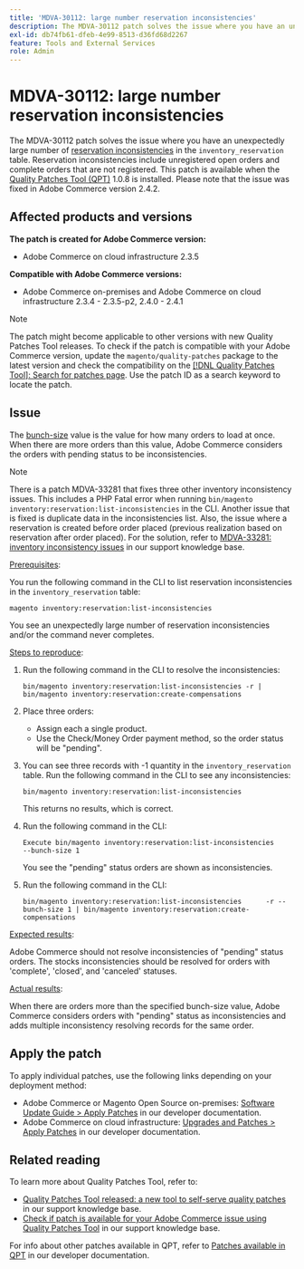 ```yaml
---
title: 'MDVA-30112: large number reservation inconsistencies'
description: The MDVA-30112 patch solves the issue where you have an unexpectedly large number of [reservation inconsistencies](https://devdocs.magento.com/guides/v2.4/inventory/inventory-cli-reference.html#what-causes-reservation-inconsistencies) in the `inventory_reservation` table. Reservation inconsistencies include unregistered open orders and complete orders that are not registered. This patch is available when the [Quality Patches Tool (QPT)](/help/announcements/adobe-commerce-announcements/magento-quality-patches-released-new-tool-to-self-serve-quality-patches.md) 1.0.8 is installed. Please note that the issue was fixed in Adobe Commerce version 2.4.2.
exl-id: db74fb61-dfeb-4e99-8513-d36fd68d2267
feature: Tools and External Services
role: Admin
---
```

# MDVA-30112: large number reservation inconsistencies

The MDVA-30112 patch solves the issue where you have an unexpectedly large number of [reservation inconsistencies](https://devdocs.magento.com/guides/v2.4/inventory/inventory-cli-reference.html#what-causes-reservation-inconsistencies) in the `inventory_reservation` table. Reservation inconsistencies include unregistered open orders and complete orders that are not registered. This patch is available when the [Quality Patches Tool (QPT)](/help/announcements/adobe-commerce-announcements/magento-quality-patches-released-new-tool-to-self-serve-quality-patches.md) 1.0.8 is installed. Please note that the issue was fixed in Adobe Commerce version 2.4.2.

## Affected products and versions

**The patch is created for Adobe Commerce version:**

* Adobe Commerce on cloud infrastructure 2.3.5

**Compatible with Adobe Commerce versions:**

* Adobe Commerce on-premises and Adobe Commerce on cloud infrastructure 2.3.4 - 2.3.5-p2, 2.4.0 - 2.4.1

>[!NOTE]
>
>The patch might become applicable to other versions with new Quality Patches Tool releases. To check if the patch is compatible with your Adobe Commerce version, update the `magento/quality-patches` package to the latest version and check the compatibility on the [[!DNL Quality Patches Tool]: Search for patches page](https://devdocs.magento.com/quality-patches/tool.html#patch-grid). Use the patch ID as a search keyword to locate the patch.

## Issue

The [bunch-size](https://devdocs.magento.com/guides/v2.4/inventory/inventory-cli-reference.html#list-inconsistencies-command) value is the value for how many orders to load at once. When there are more orders than this value, Adobe Commerce considers the orders with pending status to be inconsistencies.

>[!NOTE]
>
>There is a patch MDVA-33281 that fixes three other inventory inconsistency issues. This includes a PHP Fatal error when running `bin/magento inventory:reservation:list-inconsistencies` in the CLI. Another issue that is fixed is duplicate data in the inconsistencies list. Also, the issue where a reservation is created before order placed (previous realization based on reservation after order placed). For the solution, refer to [MDVA-33281: inventory inconsistency issues](/help/support-tools/patches-available-in-qpt-tool/v1-0-14/mdva-33281-magento-patch-inventory-inconsistency-issues.md) in our support knowledge base.

<u>Prerequisites</u>:

You run the following command in the CLI to list reservation inconsistencies in the `inventory_reservation` table:

```
magento inventory:reservation:list-inconsistencies
```

You see an unexpectedly large number of reservation inconsistencies and/or the command never completes.

<u>Steps to reproduce</u>:

1. Run the following command in the CLI to resolve the inconsistencies:

    ```
    bin/magento inventory:reservation:list-inconsistencies -r | bin/magento inventory:reservation:create-compensations
    ```

1. Place three orders:
    * Assign each a single product.
    * Use the Check/Money Order payment method, so the order status will be "pending".
1. You can see three records with -1 quantity in the `inventory_reservation` table. Run the following command in the CLI to see any inconsistencies:

    ```
    bin/magento inventory:reservation:list-inconsistencies
    ```

    This returns no results, which is correct.

1. Run the following command in the CLI:

    ```
    Execute bin/magento inventory:reservation:list-inconsistencies      --bunch-size 1
    ```

    You see the "pending" status orders are shown as inconsistencies.

1. Run the following command in the CLI:

    ```
    bin/magento inventory:reservation:list-inconsistencies      -r --bunch-size 1 | bin/magento inventory:reservation:create-compensations
    ```

<u>Expected results</u>:

Adobe Commerce should not resolve inconsistencies of "pending" status orders. The stocks inconsistencies should be resolved for orders with 'complete', 'closed', and 'canceled' statuses.

<u>Actual results</u>:

When there are orders more than the specified bunch-size value, Adobe Commerce considers orders with "pending" status as inconsistencies and adds multiple inconsistency resolving records for the same order.

## Apply the patch

To apply individual patches, use the following links depending on your deployment method:

* Adobe Commerce or Magento Open Source on-premises: [Software Update Guide > Apply Patches](https://devdocs.magento.com/guides/v2.4/comp-mgr/patching/mqp.html) in our developer documentation.
* Adobe Commerce on cloud infrastructure: [Upgrades and Patches > Apply Patches](https://devdocs.magento.com/cloud/project/project-patch.html) in our developer documentation.

## Related reading

To learn more about Quality Patches Tool, refer to:

* [Quality Patches Tool released: a new tool to self-serve quality patches](/help/announcements/adobe-commerce-announcements/magento-quality-patches-released-new-tool-to-self-serve-quality-patches.md) in our support knowledge base.
* [Check if patch is available for your Adobe Commerce issue using Quality Patches Tool](/help/support-tools/patches-available-in-qpt-tool/check-patch-for-magento-issue-with-magento-quality-patches.md) in our support knowledge base.

For info about other patches available in QPT, refer to [Patches available in QPT](https://devdocs.magento.com/quality-patches/tool.html#patch-grid) in our developer documentation.

